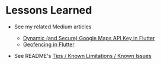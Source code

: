 # Lessons Learned

- See my related Medium articles
  - [Dynamic (and Secure) Google Maps API Key in Flutter](https://m5lk3n.medium.com/dynamic-and-secure-google-maps-api-key-in-flutter-2e7df6c70bd4)
  - [Geofencing in Flutter](https://medium.com/@m5lk3n/geofencing-in-flutter-f610cb212964)

- See README's [Tips / Known Limitations / Known Issues](../README.md#tips--known-limitations--known-issues)